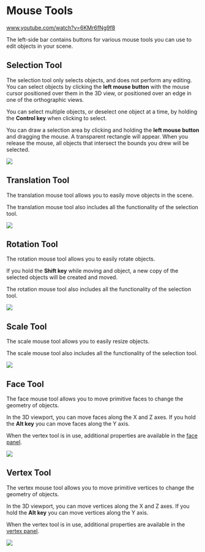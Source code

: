 # Mouse Tools

www.youtube.com/watch?v=6KMr6fNg9f8

The left-side bar contains buttons for various mouse tools you can use to edit objects in your scene.

## Selection Tool

The selection tool only selects objects, and does not perform any editing. You can select objects by clicking the **left mouse button** with the mouse cursor positioned over them in the 3D view, or positioned over an edge in one of the orthographic views.

You can select multiple objects, or deselect one object at a time, by holding the **Control key** when clicking to select.

You can draw a selection area by clicking and holding the **left mouse button** and dragging the mouse. A transparent rectangle will appear. When you release the mouse, all objects that intersect the bounds you drew will be selected.

![](https://github.com/UltraEngine/Documentation/blob/master/Images/selectiontool.gif?raw=true)

## Translation Tool

The translation mouse tool allows you to easily move objects in the scene.

The translation mouse tool also includes all the functionality of the selection tool.

![](https://github.com/UltraEngine/Documentation/blob/master/Images/movetool.gif?raw=true)

## Rotation Tool

The rotation mouse tool allows you to easily rotate objects.

If you hold the **Shift key** while moving and object, a new copy of the selected objects will be created and moved.

The rotation mouse tool also includes all the functionality of the selection tool.

![](https://github.com/UltraEngine/Documentation/blob/master/Images/rotationtool.gif?raw=true)

## Scale Tool

The scale mouse tool allows you to easily resize objects.

The scale mouse tool also includes all the functionality of the selection tool.

![](https://github.com/UltraEngine/Documentation/blob/master/Images/scaletool.gif?raw=true)

## Face Tool

The face mouse tool allows you to move primitive faces to change the geometry of objects.

In the 3D viewport, you can move faces along the X and Z axes. If you hold the **Alt key** you can move faces along the Y axis.

When the vertex tool is in use, additional properties are available in the [face panel](facepanel).

![](https://github.com/UltraEngine/Documentation/blob/master/Images/facetool.gif?raw=true)

## Vertex Tool

The vertex mouse tool allows you to move primitive vertices to change the geometry of objects.

In the 3D viewport, you can move vertices along the X and Z axes. If you hold the **Alt key** you can move vertices along the Y axis.

When the vertex tool is in use, additional properties are available in the [vertex panel](vertexpanel).

![](https://github.com/UltraEngine/Documentation/blob/master/Images/vertextool.gif?raw=true)
